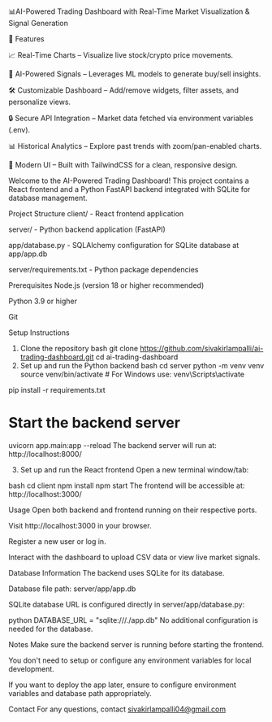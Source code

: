 📊AI-Powered Trading Dashboard with Real-Time Market Visualization & Signal Generation

🚀 Features

📈 Real-Time Charts – Visualize live stock/crypto price movements.

🤖 AI-Powered Signals – Leverages ML models to generate buy/sell insights.

🛠️ Customizable Dashboard – Add/remove widgets, filter assets, and personalize views.

🔒 Secure API Integration – Market data fetched via environment variables (.env).

📊 Historical Analytics – Explore past trends with zoom/pan-enabled charts.

🎨 Modern UI – Built with TailwindCSS for a clean, responsive design.

Welcome to the AI-Powered Trading Dashboard! This project contains a React frontend and a Python FastAPI backend integrated with SQLite for database management.

Project Structure
client/ - React frontend application

server/ - Python backend application (FastAPI)

app/database.py - SQLAlchemy configuration for SQLite database at app/app.db

server/requirements.txt - Python package dependencies

Prerequisites
Node.js (version 18 or higher recommended)

Python 3.9 or higher

Git

Setup Instructions
1. Clone the repository
bash
git clone https://github.com/sivakirlampalli/ai-trading-dashboard.git
cd ai-trading-dashboard
2. Set up and run the Python backend
bash
cd server
python -m venv venv
source venv/bin/activate     # For Windows use: venv\Scripts\activate

pip install -r requirements.txt

# Start the backend server
uvicorn app.main:app --reload
The backend server will run at: http://localhost:8000/

3. Set up and run the React frontend
Open a new terminal window/tab:

bash
cd client
npm install
npm start
The frontend will be accessible at: http://localhost:3000/

Usage
Open both backend and frontend running on their respective ports.

Visit http://localhost:3000 in your browser.

Register a new user or log in.

Interact with the dashboard to upload CSV data or view live market signals.

Database Information
The backend uses SQLite for its database.

Database file path: server/app/app.db

SQLite database URL is configured directly in server/app/database.py:

python
DATABASE_URL = "sqlite:///./app.db"
No additional configuration is needed for the database.

Notes
Make sure the backend server is running before starting the frontend.

You don't need to setup or configure any environment variables for local development.

If you want to deploy the app later, ensure to configure environment variables and database path appropriately.

Contact
For any questions, contact sivakirlampalli04@gmail.com
